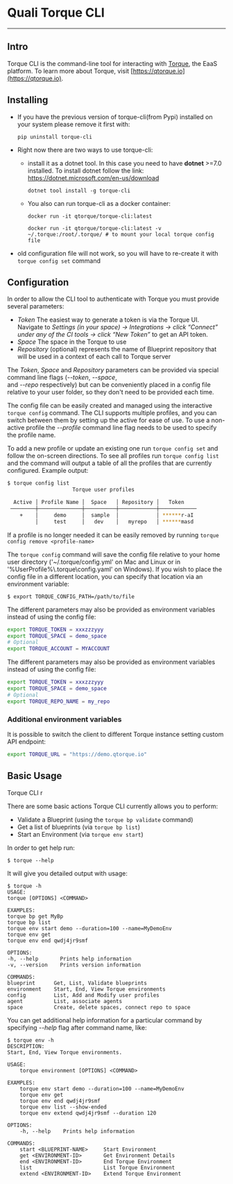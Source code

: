 # Quali Torque CLI

---

## Intro

Torque CLI is the command-line tool for interacting with [Torque](https://qtorque.io), the EaaS platform.
To learn more about Torque, visit [https://qtorque.io](https://qtorque.io).

## Installing

* If you have the previous version of torque-cli(from Pypi) installed on your system please remove it first with:

  `pip uninstall torque-cli`
* Right now there are two ways to use torque-cli:
  * install it as a dotnet tool. In this case you need to have **dotnet** >=7.0 installed.
    To install dotnet follow the link: https://dotnet.microsoft.com/en-us/download 

    `dotnet tool install -g torque-cli`
  * You also can run torque-cli as a docker container:
  
    `docker run -it qtorque/torque-cli:latest`

    `docker run -it qtorque/torque-cli:latest -v ~/.torque:/root/.torque/ # to mount your local torque config file`
* old configuration file will not work, so you will have to re-create it with `torque config set` command

## Configuration

In order to allow the CLI tool to authenticate with Torque you must provide several parameters:
* *Token* The easiest way to generate a token is via the Torque UI. Navigate to *Settings (in your space) -> Integrations ->
  click “Connect” under any of the CI tools -> click “New Token”* to get an API token.
* *Space* The space in the Torque to use
* *Repository* (optional) represents the name of Blueprint repository that will be used in a context of each call to Torque server

The *Token*, *Space* and *Repository* parameters can be provided via special command line flags (*--token*, *--space*,  
and *--repo* respectively) but can be conveniently placed in a config file relative to your user folder,
so they don't need to be provided each time.

The config file can be easily created and managed using the interactive `torque config` command.
The CLI supports multiple profiles, and you can switch between them by setting up the active for ease of use. To use a non-active profile the _--profile_ command line flag needs to be used to specify the profile name.

To add a new profile or update an existing one run ```torque config set``` and follow the on-screen directions.
To see all profiles run ```torque config list``` and the command will output a table of all the profiles that are currently configured. Example output:

```bash
$ torque config list
                     Torque user profiles

  Active │ Profile Name │  Space   │ Repository │   Token
 ────────┼──────────────┼──────────┼────────────┼────────────
    +    │     demo     │  sample  │            │ ******r-aI
         │     test     │   dev    │   myrepo   │ ******masd
 ```

If a profile is no longer needed it can be easily removed by running ```torque config remove <profile-name>```

The `torque config` command will save the config file relative to your home user directory ('~/.torque/config.yml' on Mac and Linux or in '%UserProfile%\\.torque\\config.yaml' on Windows).
If you wish to place the config file in a different location, you can specify that location via an environment variable:

`$ export TORQUE_CONFIG_PATH=/path/to/file`


The different parameters may also be provided as environment variables instead of using the config file:

```bash
export TORQUE_TOKEN = xxxzzzyyy
export TORQUE_SPACE = demo_space
# Optional
export TORQUE_ACCOUNT = MYACCOUNT
```

The different parameters may also be provided as environment variables instead of using the config file:

```bash
export TORQUE_TOKEN = xxxzzzyyy
export TORQUE_SPACE = demo_space
# Optional
export TORQUE_REPO_NAME = my_repo
```

### Additional environment variables

It is possible to switch the client to different Torque instance setting custom API endpoint:

```bash
export TORQUE_URL = "https://demo.qtorque.io"
```

## Basic Usage

Torque CLI r

There are some basic actions Torque CLI currently allows you to perform:

- Validate a Blueprint (using the `torque bp validate` command)
- Get a list of blueprints (via `torque bp list`)
- Start an Environment (via `torque env start`)

In order to get help run:

`$ torque --help`

It will give you detailed output with usage:

```shell
$ torque -h
USAGE:
torque [OPTIONS] <COMMAND>

EXAMPLES:
torque bp get MyBp
torque bp list
torque env start demo --duration=100 --name=MyDemoEnv
torque env get
torque env end qwdj4jr9smf

OPTIONS:
-h, --help       Prints help information
-v, --version    Prints version information

COMMANDS:
blueprint      Get, List, Validate blueprints
environment    Start, End, View Torque environments
config         List, Add and Modify user profiles
agent          List, associate agents
space          Create, delete spaces, connect repo to space
```

You can get additional help information for a particular command by specifying *--help* flag after command name, like:

```shell
$ torque env -h
DESCRIPTION:
Start, End, View Torque environments.

USAGE:
    torque environment [OPTIONS] <COMMAND>

EXAMPLES:
    torque env start demo --duration=100 --name=MyDemoEnv
    torque env get
    torque env end qwdj4jr9smf
    torque env list --show-ended
    torque env extend qwdj4jr9smf --duration 120

OPTIONS:
    -h, --help    Prints help information

COMMANDS:
    start <BLUEPRINT-NAME>     Start Environment
    get <ENVIRONMENT-ID>       Get Environment Details
    end <ENVIRONMENT-ID>       End Torque Environment
    list                       List Torque Environment
    extend <ENVIRONMENT-ID>    Extend Torque Environment
```
